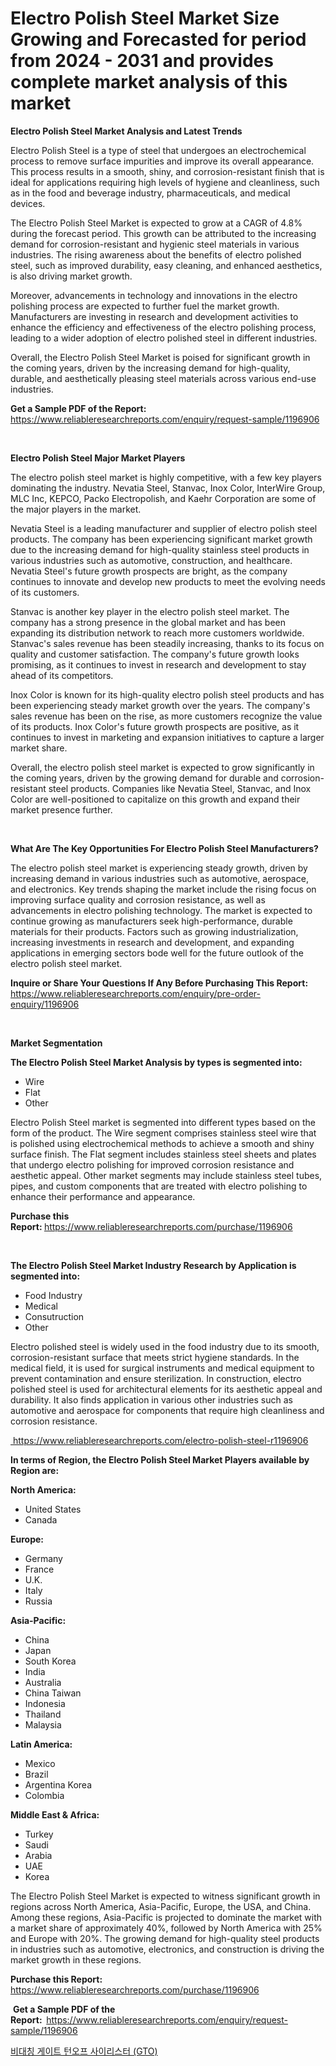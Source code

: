 <p><h1>Electro Polish Steel Market Size Growing and Forecasted for period from 2024 - 2031 and provides complete market analysis of this market</h1></p><p><strong>Electro Polish Steel Market Analysis and Latest Trends</strong></p>
<p><p>Electro Polish Steel is a type of steel that undergoes an electrochemical process to remove surface impurities and improve its overall appearance. This process results in a smooth, shiny, and corrosion-resistant finish that is ideal for applications requiring high levels of hygiene and cleanliness, such as in the food and beverage industry, pharmaceuticals, and medical devices.</p><p>The Electro Polish Steel Market is expected to grow at a CAGR of 4.8% during the forecast period. This growth can be attributed to the increasing demand for corrosion-resistant and hygienic steel materials in various industries. The rising awareness about the benefits of electro polished steel, such as improved durability, easy cleaning, and enhanced aesthetics, is also driving market growth.</p><p>Moreover, advancements in technology and innovations in the electro polishing process are expected to further fuel the market growth. Manufacturers are investing in research and development activities to enhance the efficiency and effectiveness of the electro polishing process, leading to a wider adoption of electro polished steel in different industries.</p><p>Overall, the Electro Polish Steel Market is poised for significant growth in the coming years, driven by the increasing demand for high-quality, durable, and aesthetically pleasing steel materials across various end-use industries.</p></p>
<p><strong>Get a Sample PDF of the Report:&nbsp;</strong> <a href="https://www.reliableresearchreports.com/enquiry/request-sample/1196906">https://www.reliableresearchreports.com/enquiry/request-sample/1196906</a></p>
<p>&nbsp;</p>
<p><strong>Electro Polish Steel Major Market Players</strong></p>
<p><p>The electro polish steel market is highly competitive, with a few key players dominating the industry. Nevatia Steel, Stanvac, Inox Color, InterWire Group, MLC Inc, KEPCO, Packo Electropolish, and Kaehr Corporation are some of the major players in the market.</p><p>Nevatia Steel is a leading manufacturer and supplier of electro polish steel products. The company has been experiencing significant market growth due to the increasing demand for high-quality stainless steel products in various industries such as automotive, construction, and healthcare. Nevatia Steel's future growth prospects are bright, as the company continues to innovate and develop new products to meet the evolving needs of its customers.</p><p>Stanvac is another key player in the electro polish steel market. The company has a strong presence in the global market and has been expanding its distribution network to reach more customers worldwide. Stanvac's sales revenue has been steadily increasing, thanks to its focus on quality and customer satisfaction. The company's future growth looks promising, as it continues to invest in research and development to stay ahead of its competitors.</p><p>Inox Color is known for its high-quality electro polish steel products and has been experiencing steady market growth over the years. The company's sales revenue has been on the rise, as more customers recognize the value of its products. Inox Color's future growth prospects are positive, as it continues to invest in marketing and expansion initiatives to capture a larger market share.</p><p>Overall, the electro polish steel market is expected to grow significantly in the coming years, driven by the growing demand for durable and corrosion-resistant steel products. Companies like Nevatia Steel, Stanvac, and Inox Color are well-positioned to capitalize on this growth and expand their market presence further.</p></p>
<p>&nbsp;</p>
<p><strong>What Are The Key Opportunities For Electro Polish Steel Manufacturers?</strong></p>
<p><p>The electro polish steel market is experiencing steady growth, driven by increasing demand in various industries such as automotive, aerospace, and electronics. Key trends shaping the market include the rising focus on improving surface quality and corrosion resistance, as well as advancements in electro polishing technology. The market is expected to continue growing as manufacturers seek high-performance, durable materials for their products. Factors such as growing industrialization, increasing investments in research and development, and expanding applications in emerging sectors bode well for the future outlook of the electro polish steel market.</p></p>
<p><strong>Inquire or Share Your Questions If Any Before Purchasing This Report:</strong> <a href="https://www.reliableresearchreports.com/enquiry/pre-order-enquiry/1196906">https://www.reliableresearchreports.com/enquiry/pre-order-enquiry/1196906</a></p>
<p>&nbsp;</p>
<p><strong>Market Segmentation</strong></p>
<p><strong>The Electro Polish Steel Market Analysis by types is segmented into:</strong></p>
<p><ul><li>Wire</li><li>Flat</li><li>Other</li></ul></p>
<p><p>Electro Polish Steel market is segmented into different types based on the form of the product. The Wire segment comprises stainless steel wire that is polished using electrochemical methods to achieve a smooth and shiny surface finish. The Flat segment includes stainless steel sheets and plates that undergo electro polishing for improved corrosion resistance and aesthetic appeal. Other market segments may include stainless steel tubes, pipes, and custom components that are treated with electro polishing to enhance their performance and appearance.</p></p>
<p><strong>Purchase this Report:&nbsp;</strong><a href="https://www.reliableresearchreports.com/purchase/1196906">https://www.reliableresearchreports.com/purchase/1196906</a></p>
<p>&nbsp;</p>
<p><strong>The Electro Polish Steel Market Industry Research by Application is segmented into:</strong></p>
<p><ul><li>Food Industry</li><li>Medical</li><li>Consutruction</li><li>Other</li></ul></p>
<p><p>Electro polished steel is widely used in the food industry due to its smooth, corrosion-resistant surface that meets strict hygiene standards. In the medical field, it is used for surgical instruments and medical equipment to prevent contamination and ensure sterilization. In construction, electro polished steel is used for architectural elements for its aesthetic appeal and durability. It also finds application in various other industries such as automotive and aerospace for components that require high cleanliness and corrosion resistance.</p></p>
<p><a href="https://www.reliableresearchreports.com/electro-polish-steel-r1196906">&nbsp;https://www.reliableresearchreports.com/electro-polish-steel-r1196906</a></p>
<p><strong>In terms of Region, the Electro Polish Steel Market Players available by Region are:</strong></p>
<p>
    <p> <strong> North America: </strong>
        <ul>
            <li>United States</li>
            <li>Canada</li>
        </ul>
        </p> 
    <p> <strong> Europe: </strong>
        <ul>
            <li>Germany</li>
            <li>France</li>
            <li>U.K.</li>
            <li>Italy</li>
            <li>Russia</li>
        </ul>
        </p> 
    <p> <strong> Asia-Pacific: </strong>
        <ul>
            <li>China</li>
            <li>Japan</li>
            <li>South Korea</li>
            <li>India</li>
            <li>Australia</li>
            <li>China Taiwan</li>
            <li>Indonesia</li>
            <li>Thailand</li>
            <li>Malaysia</li>
        </ul>
        </p> 
    <p> <strong> Latin America: </strong>
        <ul>
            <li>Mexico</li>
            <li>Brazil</li>
            <li>Argentina Korea</li>
            <li>Colombia</li>
        </ul>
        </p> 
    <p> <strong> Middle East & Africa: </strong>
        <ul>
            <li>Turkey</li>
            <li>Saudi</li>
            <li>Arabia</li>
            <li>UAE</li>
            <li>Korea</li>
        </ul>
    </p>
    </p>
<p><p>The Electro Polish Steel Market is expected to witness significant growth in regions across North America, Asia-Pacific, Europe, the USA, and China. Among these regions, Asia-Pacific is projected to dominate the market with a market share of approximately 40%, followed by North America with 25% and Europe with 20%. The growing demand for high-quality steel products in industries such as automotive, electronics, and construction is driving the market growth in these regions.</p></p>
<p><strong>Purchase this Report: </strong><a href="https://www.reliableresearchreports.com/purchase/1196906">https://www.reliableresearchreports.com/purchase/1196906</a></p>
<p>&nbsp;<strong>Get a Sample PDF of the Report:&nbsp;&nbsp;</strong><a href="https://www.reliableresearchreports.com/enquiry/request-sample/1196906">https://www.reliableresearchreports.com/enquiry/request-sample/1196906</a></p>
<p><strong></strong></p>
<p><p><a href="https://github.com/dollarearner151/Market-Research-Report-List-1/blob/main/7249931143927.md">비대칭 게이트 턴오프 사이리스터 (GTO)</a></p></p>